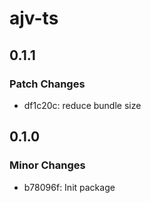 # ajv-ts

## 0.1.1

### Patch Changes

- df1c20c: reduce bundle size

## 0.1.0

### Minor Changes

- b78096f: Init package
